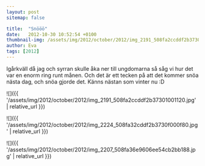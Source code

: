 ```yaml
---
layout: post
sitemap: false

title:  "Snööö"
date:   2012-10-30 10:52:54 +0100
thumbnail-img: /assets/img/2012/october/2012/img_2191_508fa2ccddf2b37301001120.jpg
author: Eva
tags: [2012]
---
```


Igårkväll då jag och syrran skulle åka ner till ungdomarna så såg vi hur det var en enorm ring runt månen. Och det är ett tecken på att det kommer snöa nästa dag, och snöa gjorde det. Känns nästan som vinter nu :D

![]({{ '/assets/img/2012/october/2012/img_2191_508fa2ccddf2b37301001120.jpg'  | relative_url }})

![]({{ '/assets/img/2012/october/2012/img_2224_508fa32cddf2b3730f000f80.jpg'  | relative_url }})

![]({{ '/assets/img/2012/october/2012/img_2207_508fa36e9606ee54cb2bb188.jpg'  | relative_url }})

